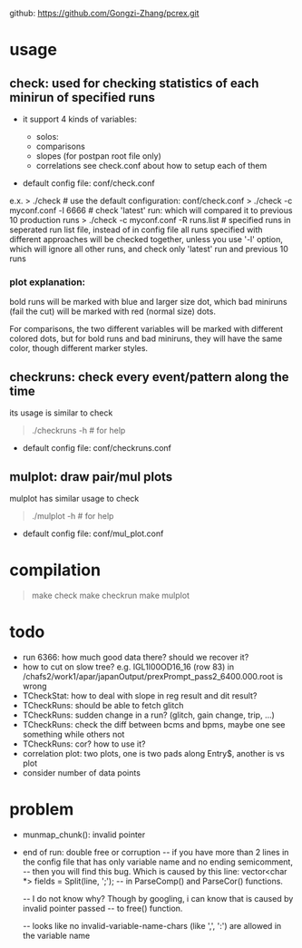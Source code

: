 github: https://github.com/Gongzi-Zhang/pcrex.git

# usage
## check: used for checking statistics of each minirun of specified runs
 * it support 4 kinds of variables:
    * solos: 
    * comparisons
    * slopes  (for postpan root file only)
    * correlations
    see check.conf about how to setup each of them

 * default config file: conf/check.conf

  e.x.
    > ./check   # use the default configuration: conf/check.conf
    > ./check -c myconf.conf -l 6666    # check 'latest' run: which will compared it to previous 10 production runs
    > ./check -c myconf.conf -R runs.list   # specified runs in seperated run list file, instead of in config file
  all runs specified with different approaches will be checked together, unless you use '-l' option, which will
  ignore all other runs, and check only 'latest' run and previous 10 runs


### plot explanation:
  bold runs will be marked with blue and larger size dot, which bad miniruns (fail the cut) will be marked
  with red (normal size) dots.

  For comparisons, the two different variables will be marked with different colored dots, but for bold runs
  and bad miniruns, they will have the same color, though different marker styles.

## checkruns: check every event/pattern along the time
  its usage is similar to check
  > ./checkruns -h       # for help

 * default config file: conf/checkruns.conf

## mulplot: draw pair/mul plots 
  mulplot has similar usage to check
  > ./mulplot -h        # for help

 * default config file: conf/mul_plot.conf

## 
# compilation
  > make check
  > make checkrun
  > make mulplot


# todo
* run 6366: how much good data there? should we recover it?
* how to cut on slow tree? e.g.  IGL1I00OD16_16 (row 83) in /chafs2/work1/apar/japanOutput/prexPrompt_pass2_6400.000.root is wrong
* TCheckStat: how to deal with slope in reg result and dit result?
* TCheckRuns: should be able to fetch glitch
* TCheckRuns: sudden change in a run? (glitch, gain change, trip, ...)
* TCheckRuns: check the diff between bcms and bpms, maybe one see something while others not
* TCheckRuns: cor? how to use it?
* correlation plot: two plots, one is two pads along Entry$, another is vs plot
* consider number of data points

# problem
* munmap_chunk(): invalid pointer
* end of run: double free or corruption
  -- if you have more than 2 lines in the config file that has only variable name and no ending semicomment,
  -- then you will find this bug. Which is caused by this line:
      vector<char *> fields = Split(line, ';');
  -- in ParseComp() and ParseCor() functions.

  -- I do not know why? Though by googling, i can know that is caused by invalid pointer passed
  -- to free() function.

  -- looks like no invalid-variable-name-chars (like ',', ':') are allowed in the variable name
